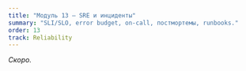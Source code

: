 ```yaml
---
title: "Модуль 13 — SRE и инциденты"
summary: "SLI/SLO, error budget, on-call, постмортемы, runbooks."
order: 13
track: Reliability
---
```

_Скоро._
